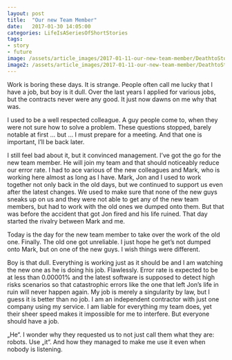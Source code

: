 ```yaml
---
layout: post
title:  "Our new Team Member"
date:   2017-01-30 14:05:00
categories: LifeIsASeriesOfShortStories
tags:
- story
- future
image: /assets/article_images/2017-01-11-our-new-team-member/DeathtoStock_TheCollaborative-3.jpg
image2: /assets/article_images/2017-01-11-our-new-team-member/DeathtoStock_TheCollaborative-3.jpg
---
```

Work is boring these days. It is strange. People often call me lucky that I have a job, but boy is it dull. Over the last years I applied for various jobs, but the contracts never were any good. It just now dawns on me why that was.

I used to be a well respected colleague. A guy people come to, when they were not sure how to solve a problem. These questions stopped, barely notable at first … but …  I must prepare for a meeting. And that one is important, I’ll be back later.

I still feel bad about it, but it convinced management. I’ve got the go for the new team member. He will join my team and that should noticeably reduce our error rate. I had to ace various of the new colleagues and Mark, who is working here almost as long as I have. Mark, Jon and I used to work together not only back in the old days, but we continued to support us even after the latest changes. We used to make sure that none of the new guys sneaks up on us and they were not able to get any of the new team members, but had to work with the old ones we dumped onto them. But that was before the accident that got Jon fired and his life ruined. That day started the rivalry between Mark and me.

Today is the day for the new team member to take over the work of the old one. Finally. The old one got unreliable. I just hope he get’s not dumped onto Mark, but on one of the new guys. I wish things were different.

Boy is that dull. Everything is working just as it should be and I am watching the new one as he is doing his job. Flawlessly. Error rate is expected to be at less than 0.00001% and the latest software is supposed to detect high risks scenarios so that catastrophic errors like the one that left Jon’s life in ruin will never happen again.  My job is merely a singularity by law, but I guess it is better than no job. I am an independent contractor with just one company using my service. I am liable for everything my team does, yet their sheer speed makes it impossible for me to interfere. But everyone should have a job.

„He“. I wonder why they requested us to not just call them what they are: robots. Use „it“.  And how they managed to make me use it even when nobody is listening.
